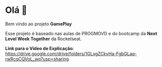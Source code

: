 # Olá 👋

Bem vindo ao projeto **GamePlay** 

Esse projeto é baseado nas aulas de PROGMOVD e do bootcamp da **Next Level Week Together** da Rocketseat. 


**Link para o Vídeo de Explicação**: https://drive.google.com/drive/folders/1GLxgZCkvHa-FgbGLaq-rwRcqCQVoL_wq?usp=sharing
